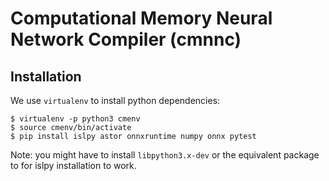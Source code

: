 # Computational Memory Neural Network Compiler (cmnnc)

## Installation

We use `virtualenv` to install python dependencies:

```
$ virtualenv -p python3 cmenv
$ source cmenv/bin/activate
$ pip install islpy astor onnxruntime numpy onnx pytest
```

Note: you might have to install `libpython3.x-dev` or the equivalent package to
for islpy installation to work.
